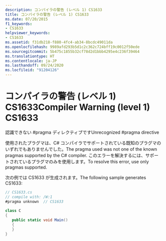 ```yaml
---
description: コンパイラの警告 (レベル 1) CS1633
title: コンパイラの警告 (レベル 1) CS1633
ms.date: 07/20/2015
f1_keywords:
- CS1633
helpviewer_keywords:
- CS1633
ms.assetid: f31db218-f880-4fc4-ab34-8bcdc49011da
ms.openlocfilehash: 9989afd293b5d1c2c362c724bff19c0012f50ede
ms.sourcegitcommit: 5b475c1855b32cf78d2d1bbb4295e4c236f39464
ms.translationtype: HT
ms.contentlocale: ja-JP
ms.lasthandoff: 09/24/2020
ms.locfileid: "91204126"
---
```

# <a name="compiler-warning-level-1-cs1633"></a><span data-ttu-id="f8e77-103">コンパイラの警告 (レベル 1) CS1633</span><span class="sxs-lookup"><span data-stu-id="f8e77-103">Compiler Warning (level 1) CS1633</span></span>

<span data-ttu-id="f8e77-104">認識できない #pragma ディレクティブです</span><span class="sxs-lookup"><span data-stu-id="f8e77-104">Unrecognized #pragma directive</span></span>  
  
 <span data-ttu-id="f8e77-105">使用されたプラグマは、C# コンパイラでサポートされている既知のプラグマのいずれでもありませんでした。</span><span class="sxs-lookup"><span data-stu-id="f8e77-105">The pragma used was not one of the known pragmas supported by the C# compiler.</span></span> <span data-ttu-id="f8e77-106">このエラーを解決するには、サポートされているプラグマのみを使用します。</span><span class="sxs-lookup"><span data-stu-id="f8e77-106">To resolve this error, use only pragmas supported.</span></span>  
  
 <span data-ttu-id="f8e77-107">次の例では CS1633 が生成されます。</span><span class="sxs-lookup"><span data-stu-id="f8e77-107">The following sample generates CS1633:</span></span>  
  
```csharp  
// CS1633.cs  
// compile with: /W:1  
#pragma unknown  // CS1633  
  
class C  
{  
   public static void Main()  
   {  
   }  
}  
```
